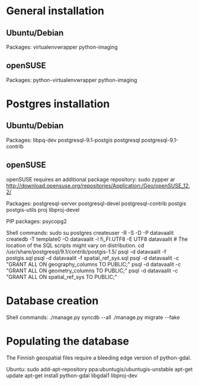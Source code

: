 General installation
====================

Ubuntu/Debian
-------------
Packages:
    virtualenvwrapper python-imaging

openSUSE
--------
Packages:
    python-virtualenvwrapper python-imaging

Postgres installation
=====================

Ubuntu/Debian
-------------
Packages:
    libpq-dev postgresql-9.1-postgis postgresql postgresql-9.1-contrib

openSUSE
--------
openSUSE requires an additional package repository:
    sudo zypper ar http://download.opensuse.org/repositories/Application:/Geo/openSUSE_12.2/

Packages:
    postgresql-server postgresql-devel postgresql-contrib postgis postgis-utils proj libproj-devel

PIP packages:
    psycopg2 

Shell commands:
    sudo su postgres
    createuser -R -S -D -P datavaalit
    createdb -T template0 -O datavaalit -l fi_FI.UTF8 -E UTF8 datavaalit
    # The location of the SQL scripts might vary on distribution.
    cd /usr/share/postgresql/9.1/contrib/postgis-1.5/
    psql -d datavaalit -f postgis.sql
    psql -d datavaalit -f spatial_ref_sys.sql
    psql -d datavaalit -c "GRANT ALL ON geography_columns TO PUBLIC;"
    psql -d datavaalit -c "GRANT ALL ON geometry_columns TO PUBLIC;"
    psql -d datavaalit -c "GRANT ALL ON spatial_ref_sys TO PUBLIC;"


Database creation
=================

Shell commands:
    ./manage.py syncdb --all
    ./manage.py migrate --fake

Populating the database
=======================

The Finnish geospatial files require a bleeding edge version of python-gdal.

Ubuntu:
    sudo add-apt-repository ppa:ubuntugis/ubuntugis-unstable
    apt-get update
    apt-get install python-gdal libgdal1 libproj-dev
